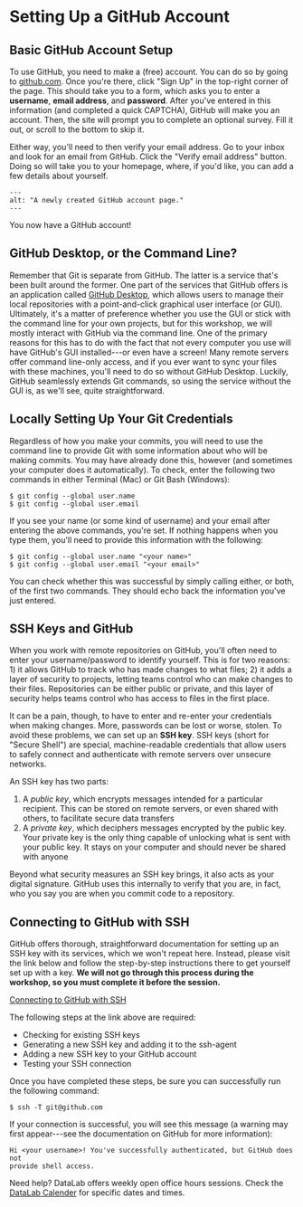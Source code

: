 Setting Up a GitHub Account
===========================

Basic GitHub Account Setup
--------------------------

To use GitHub, you need to make a (free) account. You can do so by going to
[github.com](https://github.com/). Once you're there, click "Sign Up" in the
top-right corner of the page. This should take you to a form, which asks you to
enter a **username**, **email address**, and **password**. After you've entered
in this information (and completed a quick CAPTCHA), GitHub will make you an
account. Then, the site will prompt you to complete an optional survey. Fill it
out, or scroll to the bottom to skip it.

Either way, you'll need to then verify your email address. Go to your inbox and
look for an email from GitHub. Click the "Verify email address" button. Doing
so will take you to your homepage, where, if you'd like, you can add a few
details about yourself.

```{figure} /images/git-for-teams/retired/github_new_homepage.png
---
alt: "A newly created GitHub account page."
---
```

You now have a GitHub account!

GitHub Desktop, or the Command Line?
------------------------------------

Remember that Git is separate from GitHub. The latter is a service that's been
built around the former. One part of the services that GitHub offers is an
application called [GitHub Desktop](https://desktop.github.com/), which allows
users to manage their local repositories with a point-and-click graphical user
interface (or GUI). Ultimately, it's a matter of preference whether you use the
GUI or stick with the command line for your own projects, but for this
workshop, we will mostly interact with GitHub via the command line. One of the
primary reasons for this has to do with the fact that not every computer you
use will have GitHub's GUI installed---or even have a screen! Many remote
servers offer command line-only access, and if you ever want to sync your files
with these machines, you'll need to do so without GitHub Desktop. Luckily,
GitHub seamlessly extends Git commands, so using the service without the GUI
is, as we'll see, quite straightforward.

Locally Setting Up Your Git Credentials
---------------------------------------

Regardless of how you make your commits, you will need to use the command line
to provide Git with some information about who will be making commits. You may
have already done this, however (and sometimes your computer does it
automatically). To check, enter the following two commands in either Terminal
(Mac) or Git Bash (Windows):

```
$ git config --global user.name
$ git config --global user.email
```

If you see your name (or some kind of username) and your email after entering
the above commands, you're set. If nothing happens when you type them, you'll
need to provide this information with the following:

```
$ git config --global user.name "<your name>"
$ git config --global user.email "<your email>"
```

You can check whether this was successful by simply calling either, or both, of
the first two commands. They should echo back the information you've just
entered.

SSH Keys and GitHub
-------------------

When you work with remote repositories on GitHub, you'll often need to enter
your username/password to identify yourself. This is for two reasons: 1) it
allows GitHub to track who has made changes to what files; 2) it adds a layer
of security to projects, letting teams control who can make changes to their
files. Repositories can be either public or private, and this layer of security
helps teams control who has access to files in the first place.

It can be a pain, though, to have to enter and re-enter your credentials when 
making changes. More, passwords can be lost or worse, stolen. To avoid these 
problems, we can set up an **SSH key**. SSH keys (short for "Secure Shell") 
are special, machine-readable credentials that allow users to safely connect 
and authenticate with remote servers over unsecure networks.

An SSH key has two parts: 

1. A _public key_, which encrypts messages intended for a particular recipient.
   This can be stored on remote servers, or even shared with others, to
   facilitate secure data transfers
2. A _private key_, which deciphers messages encrypted by the public key. Your
   private key is the only thing capable of unlocking what is sent with your
   public key. It stays on your computer and should never be shared with anyone

Beyond what security measures an SSH key brings, it also acts as your digital
signature. GitHub uses this internally to verify that you are, in fact, who you
say you are when you commit code to a repository.

Connecting to GitHub with SSH
-----------------------------

GitHub offers thorough, straightforward documentation for setting up an SSH key
with its services, which we won't repeat here. Instead, please visit the link
below and follow the step-by-step instructions there to get yourself set up
with a key. **We will not go through this process during the workshop, so you
must complete it before the session.** 

[Connecting to GitHub with SSH](https://docs.github.com/en/github/authenticating-to-github/connecting-to-github-with-ssh)

The following steps at the link above are required:

* Checking for existing SSH keys
* Generating a new SSH key and adding it to the ssh-agent
* Adding a new SSH key to your GitHub account
* Testing your SSH connection

Once you have completed these steps, be sure you can successfully run the 
following command: 

```
$ ssh -T git@github.com
```

If your connection is successful, you will see this message (a warning may
first appear---see the documentation on GitHub for more information):

```
Hi <your username>! You've successfully authenticated, but GitHub does not
provide shell access.
```

Need help? DataLab offers weekly open office hours sessions. Check the [DataLab
Calender](https://datalab.ucdavis.edu/eventscalendar/) for specific dates and
times.
